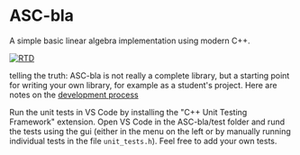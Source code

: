 # ASC-bla
A simple basic linear algebra implementation using modern C++.

[![RTD](https://readthedocs.org/projects/esj-bla/badge/?version=latest)](https://esj-bla.readthedocs.io/en/latest/?badge=latest)


telling the truth: ASC-bla is not really a complete library,
but a starting point for writing your own library, for example as a student's project.
Here are notes on the
[development process](https://jschoeberl.github.io/IntroSC/intro.html)

Run the unit tests in VS Code by installing the "C++ Unit Testing Framework" extension.
Open VS Code in the ASC-bla/test folder and rund the tests using the gui (either in the menu on the left or by manually running individual tests in the file ```unit_tests.h```). Feel free to add your own tests.